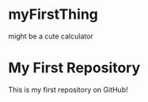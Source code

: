 # myFirstThing
might be a cute calculator 

# My First Repository

This is my first repository on GitHub!
